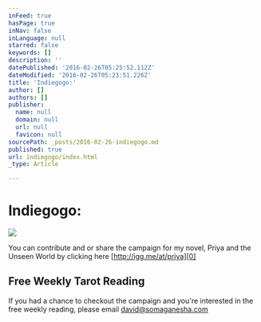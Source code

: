 ```yaml
---
inFeed: true
hasPage: true
inNav: false
inLanguage: null
starred: false
keywords: []
description: ''
datePublished: '2016-02-26T05:25:52.112Z'
dateModified: '2016-02-26T05:23:51.226Z'
title: 'Indiegogo:'
author: []
authors: []
publisher:
  name: null
  domain: null
  url: null
  favicon: null
sourcePath: _posts/2016-02-26-indiegogo.md
published: true
url: indiegogo/index.html
_type: Article

---
```

# Indiegogo:
![](https://the-grid-user-content.s3-us-west-2.amazonaws.com/fa94388e-788e-4c22-b29b-1605866b665a.png)

You can contribute and or share the campaign for my novel, Priya and the Unseen World by clicking here [http://igg.me/at/priya][0]

## Free Weekly Tarot Reading

If you had a chance to checkout the campaign and you're interested in the free weekly reading, please email david@somaganesha.com

[0]: http://igg.me/at/priya
